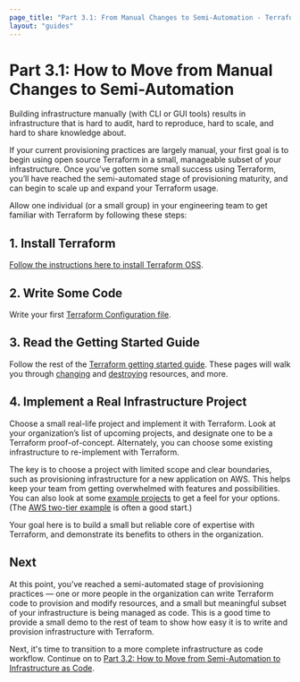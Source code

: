 ```yaml
---
page_title: "Part 3.1: From Manual Changes to Semi-Automation - Terraform Recommended Practices"
layout: "guides"
---
```


# Part 3.1: How to Move from Manual Changes to Semi-Automation

Building infrastructure manually (with CLI or GUI tools) results in infrastructure that is hard to audit, hard to reproduce, hard to scale, and hard to share knowledge about.

If your current provisioning practices are largely manual, your first goal is to begin using open source Terraform in a small, manageable subset of your infrastructure. Once you’ve gotten some small success using Terraform, you’ll have reached the semi-automated stage of provisioning maturity, and can begin to scale up and expand your Terraform usage.

Allow one individual (or a small group) in your engineering team to get familiar with Terraform by following these steps:

## 1. Install Terraform

[Follow the instructions here to install Terraform OSS](https://learn.hashicorp.com/tutorials/terraform/install-cli?in=terraform/aws-get-started&utm_source=WEBSITE&utm_medium=WEB_IO&utm_offer=ARTICLE_PAGE&utm_content=DOCS).

## 2. Write Some Code

Write your first [Terraform Configuration file](https://learn.hashicorp.com/tutorials/terraform/aws-build?in=terraform/aws-get-started&utm_source=WEBSITE&utm_medium=WEB_IO&utm_offer=ARTICLE_PAGE&utm_content=DOCS).

## 3. Read the Getting Started Guide

Follow the rest of the [Terraform getting started guide](https://learn.hashicorp.com/collections/terraform/aws-get-started?utm_source=WEBSITE&utm_medium=WEB_IO&utm_offer=ARTICLE_PAGE&utm_content=DOCS). These pages will walk you through [changing](https://learn.hashicorp.com/tutorials/terraform/aws-change?in=terraform/aws-get-started&utm_source=WEBSITE&utm_medium=WEB_IO&utm_offer=ARTICLE_PAGE&utm_content=DOCS) and [destroying](https://learn.hashicorp.com/tutorials/terraform/aws-destroy?in=terraform/aws-get-started&utm_source=WEBSITE&utm_medium=WEB_IO&utm_offer=ARTICLE_PAGE&utm_content=DOCS) resources, and more.

## 4. Implement a Real Infrastructure Project

Choose a small real-life project and implement it with Terraform. Look at your organization’s list of upcoming projects, and designate one to be a Terraform proof-of-concept. Alternately, you can choose some existing infrastructure to re-implement with Terraform.

The key is to choose a project with limited scope and clear boundaries, such as provisioning infrastructure for a new application on AWS. This helps keep your team from getting overwhelmed with features and possibilities. You can also look at some [example projects](https://github.com/hashicorp/terraform/tree/master/examples/) to get a feel for your options. (The [AWS two-tier example](https://github.com/terraform-providers/terraform-provider-aws/tree/master/examples/two-tier) is often a good start.)

Your goal here is to build a small but reliable core of expertise with Terraform, and demonstrate its benefits to others in the organization.

## Next

At this point, you’ve reached a semi-automated stage of provisioning practices — one or more people in the organization can write Terraform code to provision and modify resources, and a small but meaningful subset of your infrastructure is being managed as code. This is a good time to provide a small demo to the rest of team to show how easy it is to write and provision infrastructure with Terraform.

Next, it's time to transition to a more complete infrastructure as code workflow. Continue on to [Part 3.2: How to Move from Semi-Automation to Infrastructure as Code](./part3.2.html).
